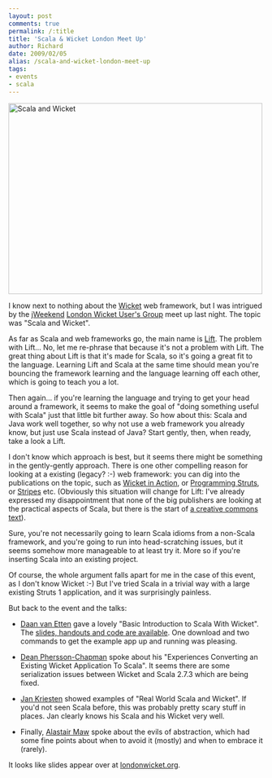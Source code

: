 ```yaml
---
layout: post
comments: true
permalink: /:title
title: 'Scala & Wicket London Meet Up'
author: Richard
date: 2009/02/05
alias: /scala-and-wicket-london-meet-up
tags:
- events
- scala
---
```


<a href="https://www.flickr.com/photos/d6y/16175837632" title="Scala and Wicket by Richard Dallaway, on Flickr"><img src="https://farm9.staticflickr.com/8644/16175837632_cea02fd687_o.jpg" width="500" height="375" alt="Scala and Wicket"></a>

I know next to nothing about the [Wicket][] web framework, but I was
intrigued by the [jWeekend][] [London Wicket User's Group][] meet up
last night. The topic was "Scala and Wicket".

As far as Scala and web frameworks go, the main name is [Lift][]. The
problem with Lift... No, let me re-phrase that because it's not a
problem with Lift. The great thing about Lift is that it's made for
Scala, so it's going a great fit to the language. Learning Lift and
Scala at the same time should mean you're bouncing the framework
learning and the language learning off each other, which is going to
teach you a lot.

Then again... if you're learning the language and trying to get your
head around a framework, it seems to make the goal of "doing something
useful with Scala" just that little bit further away. So how about this:
Scala and Java work well together, so why not use a web framework you
already know, but just use Scala instead of Java? Start gently, then,
when ready, take a look a Lift.

I don't know which approach is best, but it seems there might be
something in the gently-gently approach. There is one other compelling
reason for looking at a existing (legacy? :-) web framework: you can dig
into the publications on the topic, such as [Wicket in Action][], or
[Programming Struts][], or [Stripes][Programming Struts] etc. (Obviously
this situation will change for Lift: I've already expressed my
disappointment that none of the big publishers are looking at the
practical aspects of Scala, but there is the start of [a creative commons text][]).

Sure, you're not necessarily going to learn Scala idioms from a
non-Scala framework, and you're going to run into head-scratching
issues, but it seems somehow more manageable to at least try it. More so
if you're inserting Scala into an existing project.

Of course, the whole argument falls apart for me in the case of this
event, as I don't know Wicket :-) But I've tried Scala in a trivial way
with a large existing Struts 1 application, and it was surprisingly
painless.

But back to the event and the talks:

-   [Daan van Etten][] gave a lovely "Basic Introduction to Scala With Wicket". The [slides, handouts and code are available][]. One download and two commands to get the example app up and running was pleasing.


-   [Dean Phersson-Chapman][] spoke about his "Experiences Converting an Existing Wicket Application To Scala". It seems there are some serialization issues between Wicket and Scala 2.7.3 which are being fixed.

-   [Jan Kriesten][] showed examples of "Real World Scala and Wicket". If you'd not seen Scala before, this was probably pretty scary stuff in places. Jan clearly knows his Scala and his Wicket very well.

-   Finally, [Alastair Maw][] spoke about the evils of abstraction, which had some fine points about when to avoid it (mostly) and when to embrace it (rarely).

It looks like slides appear over at [londonwicket.org][London Wicket User's Group].


  [Wicket]: http://wicket.apache.org/
  [jWeekend]: http://jweekend.com/
  [London Wicket User's Group]: http://londonwicket.org/
  [Lift]: http://liftweb.net/
  [Wicket in Action]: http://www.manning.com/dashorst/
  [Programming Struts]: http://oreilly.com/catalog/9780596006518/
  [a creative commons text]: http://github.com/tjweir/liftbook/tree/master
  [Daan van Etten]: http://stuq.nl
  [slides, handouts and code are available]: http://stuq.nl/weblog/2009-02-04/download-the-basic-and-wicket-scala-talk-materials
  [Dean Phersson-Chapman]: http://www.imdplc.com/
  [Jan Kriesten]: http://www.footprint.de/fcc/
  [Alastair Maw]: http://herebebeasties.com/
